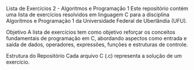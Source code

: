 Lista de Exercícios 2 - Algoritmos e Programação 1
Este repositório contém uma lista de exercícios resolvidos em linguagem C para a disciplina Algoritmos e Programação 1 da Universidade Federal de Uberlândia (UFU).

Objetivo
A lista de exercícios tem como objetivo reforçar os conceitos fundamentais de programação em C, abordando aspectos como entrada e saída de dados, operadores, expressões, funções e estruturas de controle.

Estrutura do Repositório
Cada arquivo C (.c) representa a solução de um exercício.

